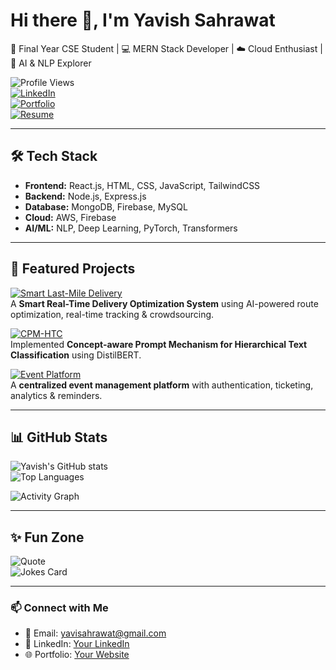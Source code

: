 # Hi there 👋, I'm Yavish Sahrawat  

🚀 Final Year CSE Student | 💻 MERN Stack Developer | ☁️ Cloud Enthusiast | 🤖 AI & NLP Explorer  

![Profile Views](https://komarev.com/ghpvc/?username=yavishsahrawat40&color=blue)  
[![LinkedIn](https://img.shields.io/badge/LinkedIn-blue?logo=linkedin&logoColor=white)](https://www.linkedin.com/in/yavish-sahrawat-62017325/)  
[![Portfolio](https://img.shields.io/badge/Portfolio-%230077B5?logo=vercel&logoColor=white)](https://yavishsahrawat.vercel.app/)  
[![Resume](https://img.shields.io/badge/Resume-PDF-red?logo=adobeacrobatreader&logoColor=white)](https://www.canva.com/design/DAGsfy7qol4/BWwgA79-8KhHvKY4fdJ4bw/edit?utm_content=DAGsfy7qol4&utm_campaign=designshare&utm_medium=link2&utm_source=sharebutton)  

---

## 🛠️ Tech Stack  
- **Frontend:** React.js, HTML, CSS, JavaScript, TailwindCSS  
- **Backend:** Node.js, Express.js  
- **Database:** MongoDB, Firebase, MySQL  
- **Cloud:** AWS, Firebase  
- **AI/ML:** NLP, Deep Learning, PyTorch, Transformers  

---

## 📌 Featured Projects  

[![Smart Last-Mile Delivery](https://github-readme-stats.vercel.app/api/pin/?username=yavishsahrawat40&repo=swiftShip&theme=radical)](https://github.com/yavishsahrawat40/swiftShip)  
A **Smart Real-Time Delivery Optimization System** using AI-powered route optimization, real-time tracking & crowdsourcing.  

[![CPM-HTC](https://github-readme-stats.vercel.app/api/pin/?username=yavishsahrawat40&repo=CPM-Based-Classification&theme=radical)](https://github.com/yavishsahrawat40/CPM-Based-Classification)  
Implemented **Concept-aware Prompt Mechanism for Hierarchical Text Classification** using DistilBERT.   

[![Event Platform](https://github-readme-stats.vercel.app/api/pin/?username=yavishsahrawat40&repo=Konnect-web-app&theme=radical)](https://github.com/yavishsahrawat40/Konnect-web-app)  
A **centralized event management platform** with authentication, ticketing, analytics & reminders.  

---

## 📊 GitHub Stats  

![Yavish's GitHub stats](https://github-readme-stats.vercel.app/api?username=yavishsahrawat40&show_icons=true&theme=radical)  
![Top Languages](https://github-readme-stats.vercel.app/api/top-langs/?username=yavishsahrawat40&layout=compact&theme=tokyonight)  

![Activity Graph](https://github-readme-activity-graph.vercel.app/graph?username=yavishsahrawat40&theme=dracula)  

---

## ✨ Fun Zone  
![Quote](https://quotes-github-readme.vercel.app/api?type=horizontal&theme=radical)  
![Jokes Card](https://readme-jokes.vercel.app/api?theme=dark)  

---

### 📫 Connect with Me  
- 📧 Email: yavisahrawat@gmail.com  
- 💼 LinkedIn: [Your LinkedIn](https://www.linkedin.com/in/yavish-sahrawat-62017325/)  
- 🌐 Portfolio: [Your Website](https://yavishsahrawat.vercel.app/)  
